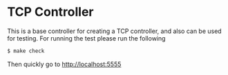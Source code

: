 # TCP Controller

This is a base controller for creating a TCP controller, and also can be used for testing.
For running the test please run the following
```sh
$ make check
```

Then quickly go to [http://localhost:5555](http://localhost:5555/)
